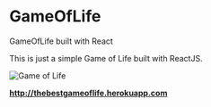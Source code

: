 # GameOfLife
GameOfLife built with React

This is just a simple Game of Life built with ReactJS.

![Game of Life](https://media.giphy.com/media/yqutnV94KbmNkglums/giphy.gif)

**http://thebestgameoflife.herokuapp.com**
